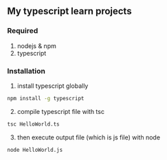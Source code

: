 ## My typescript learn projects

### Required

1. nodejs & npm
2. typescript

### Installation

1. install typescript globally

```sh
npm install -g typescript
```

2. compile typescript file with tsc

```sh
tsc HelloWorld.ts
```

3. then execute output file (which is js file) with node

```sh
node HelloWorld.js
```
